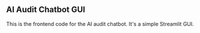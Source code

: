## AI Audit Chatbot GUI

This is the frontend code for the AI audit chatbot.
It's a simple Streamlit GUI.
